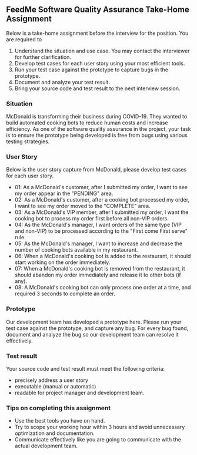 ## FeedMe Software Quality Assurance Take-Home Assignment
Below is a take-home assignment before the interview for the position. You are required to
1. Understand the situation and use case. You may contact the interviewer for further clarification.
2. Develop test cases for each user story using your most efficient tools.
3. Run your test case against the prototype to capture bugs in the prototype.
4. Document and analyze your test result.
5. Bring your source code and test result to the next interview session.

### Situation
McDonald is transforming their business during COVID-19. They wanted to build automated cooking bots to reduce human costs and increase efficiency. As one of the software quality assurance in the project, your task is to ensure the prototype being developed is free from bugs using various testing strategies.

### User Story
Below is the user story capture from McDonald, please develop test cases for each user story.
- 01: As a McDonald's customer, after I submitted my order, I want to see my order appear in the "PENDING" area.
- 02: As a McDonald's customer, after a cooking bot processed my order, I want to see my order moved to the "COMPLETE" area.
- 03: As a McDonald's VIP member, after I submitted my order, I want the cooking bot to process my order first before all non-VIP orders.
- 04: As the McDonald's manager, I want orders of the same type (VIP and non-VIP) to be processed according to the "First come First serve" rule.
- 05: As the McDonald's manager, I want to increase and decrease the number of cooking bots available in my restaurant.
- 06: When a McDonald's cooking bot is added to the restaurant, it should start working on the order immediately.
- 07: When a McDonald's cooking bot is removed from the restaurant, it should abandon my order immediately and release it to other bots (if any).
- 08: A McDonald's cooking bot can only process one order at a time, and required 3 seconds to complete an order.

### Prototype
Our development team has developed a prototype here. Please run your test case against the prototype, and capture any bug. For every bug found, document and analyze the bug so our development team can resolve it effectively.

### Test result
Your source code and test result must meet the following criteria:
- precisely address a user story
- executable (manual or automatic)
- readable for project manager and development team.

### Tips on completing this assignment
- Use the best tools you have on hand.
- Try to scope your working hour within 3 hours and avoid unnecessary optimization and documentation.
- Communicate effectively like you are going to communicate with the actual development team.
